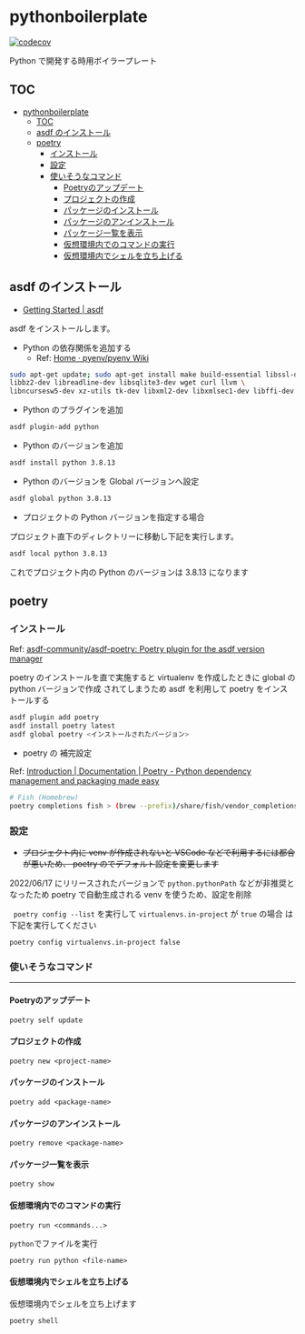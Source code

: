 # pythonboilerplate

[![codecov](https://codecov.io/gh/naa0yama/pythonboilerplate/branch/main/graph/badge.svg?token=D8YU7EYIYZ)](https://codecov.io/gh/naa0yama/pythonboilerplate)

Python で開発する時用ボイラープレート

## TOC

- [pythonboilerplate](#pythonboilerplate)
  - [TOC](#toc)
  - [asdf のインストール](#asdf-のインストール)
  - [poetry](#poetry)
    - [インストール](#インストール)
    - [設定](#設定)
    - [使いそうなコマンド](#使いそうなコマンド)
      - [Poetryのアップデート](#poetryのアップデート)
      - [プロジェクトの作成](#プロジェクトの作成)
      - [パッケージのインストール](#パッケージのインストール)
      - [パッケージのアンインストール](#パッケージのアンインストール)
      - [パッケージ一覧を表示](#パッケージ一覧を表示)
      - [仮想環境内でのコマンドの実行](#仮想環境内でのコマンドの実行)
      - [仮想環境内でシェルを立ち上げる](#仮想環境内でシェルを立ち上げる)

## asdf のインストール

* [Getting Started \| asdf](https://asdf-vm.com/guide/getting-started.html#_1-install-dependencies)

asdf をインストールします。

* Python の依存関係を追加する
  * Ref: [Home · pyenv/pyenv Wiki](https://github.com/pyenv/pyenv/wiki#suggested-build-environment)

```bash
sudo apt-get update; sudo apt-get install make build-essential libssl-dev zlib1g-dev \
libbz2-dev libreadline-dev libsqlite3-dev wget curl llvm \
libncursesw5-dev xz-utils tk-dev libxml2-dev libxmlsec1-dev libffi-dev liblzma-dev

```

* Python のプラグインを追加

```bash
asdf plugin-add python

```

* Python のバージョンを追加

```bash
asdf install python 3.8.13

```

* Python のバージョンを Global バージョンへ設定


```bash
asdf global python 3.8.13

```

* プロジェクトの Python バージョンを指定する場合

プロジェクト直下のディレクトリーに移動し下記を実行します。

```bash
asdf local python 3.8.13

```

これでプロジェクト内の Python のバージョンは 3.8.13 になります


## poetry

### インストール

Ref: [asdf\-community/asdf\-poetry: Poetry plugin for the asdf version manager](https://github.com/asdf-community/asdf-poetry)

poetry のインストールを直で実施すると virtualenv を作成したときに global の python バージョンで作成
されてしまうため asdf を利用して poetry をインストールする

```bash
asdf plugin add poetry
asdf install poetry latest
asdf global poetry <インストールされたバージョン>

```


* poetry の 補完設定

Ref: [Introduction \| Documentation \| Poetry \- Python dependency management and packaging made easy](https://python-poetry.org/docs/#enable-tab-completion-for-bash-fish-or-zsh)

```bash
# Fish (Homebrew)
poetry completions fish > (brew --prefix)/share/fish/vendor_completions.d/poetry.fish

```


### 設定

* ~~プロジェクト内に venv が作成されないと VSCode などで利用するには都合が悪いため、 poetry のでデフォルト設定を変更します~~

2022/06/17 にリリースされたバージョンで `python.pythonPath` などが非推奨となったため poetry で自動生成される venv を使うため、設定を削除

` poetry config --list` を実行して `virtualenvs.in-project` が `true` の場合 は下記を実行してください

```shell
poetry config virtualenvs.in-project false

```


### 使いそうなコマンド

---

#### Poetryのアップデート

```shell
poetry self update

```

#### プロジェクトの作成

```shell
poetry new <project-name>

```

#### パッケージのインストール

```shell
poetry add <package-name>

```

#### パッケージのアンインストール

```shell
poetry remove <package-name>

```

#### パッケージ一覧を表示

```shell
poetry show

```

#### 仮想環境内でのコマンドの実行

```shell
poetry run <commands...>

```

`python`でファイルを実行

```shell
poetry run python <file-name>

```

#### 仮想環境内でシェルを立ち上げる

仮想環境内でシェルを立ち上げます

```bash
poetry shell

```
